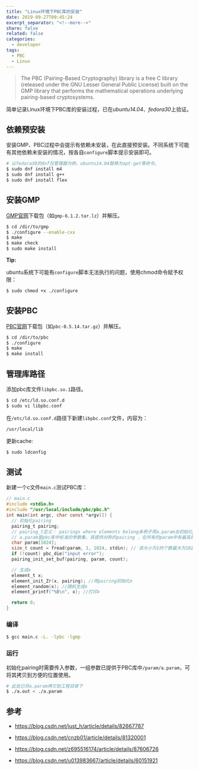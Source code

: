 ```yaml
---
title: "Linux环境下PBC库的安装"
date: 2019-09-27T09:45:24
excerpt_separator: "<!--more-->"
share: false
related: false
categories:
  - developer
tags:
  - PBC
  - Linux
---
```


> The PBC (Pairing-Based Cryptography) library is a free C library (released under the GNU Lesser General Public License) built on the GMP library that performs the mathematical operations underlying pairing-based cryptosystems.

简单记录Linux环境下PBC库的安装过程，已在*ubuntu14.04*、*fedora30*上验证。

## 依赖预安装

安装GMP、PBC过程中会提示有依赖未安装，在此直接预安装。不同系统下可能有其他依赖未安装的情况，按各自`configure`脚本提示安装即可。

```bash
# 以fedora30的dnf包管理器为例，ubuntu14.04替换为apt-get等命令。
$ sudo dnf install m4
$ sudo dnf install g++
$ sudo dnf install flex
```

## 安装GMP

[GMP官网](https://gmplib.org/)下载包（如`gmp-6.1.2.tar.lz`）并解压。

```bash
$ cd /dir/to/gmp
$ ./configure --enable-cxx
$ make
$ make check
$ sudo make install
```

**Tip:**

ubuntu系统下可能有`configure`脚本无法执行的问题，使用chmod命令赋予权限：

```bash
$ sudo chmod +x ./configure
```

## 安装PBC

[PBC官网](https://crypto.stanford.edu/pbc/download.html)下载包（如`pbc-0.5.14.tar.gz`）并解压。

```bash
$ cd /dir/to/pbc
$ ./configure
$ make
$ make install
```

## 管理库路径

添加pbc库文件`libpbc.so.1`路径。

```bash
$ cd /etc/ld.so.conf.d
$ sudo vi libpbc.conf
```

在`/etc/ld.so.conf.d`路径下新建`libpbc.conf`文件，内容为：

```
/usr/local/lib
```

更新cache:

```bash
$ sudo ldconfig
```

## 测试

新建一个c文件`main.c`测试PBC库：

```c
// main.c
#include <stdio.h>
#include "/usr/local/include/pbc/pbc.h"
int main(int argc, char const *argv[]) {
  // 初始化pairing
  pairing_t pairing;  
  // pairing_t定义： pairings where elements belong本例子用a.param去初始化pairing; a pairing is a map 例如:e:G1×G2->Gt
  // a.param是pbc库中标准的参数集，其提供对称的pairing ，在所有的param中有最高的速度。
  char param[1024];
  size_t count = fread(param, 1, 1024, stdin); // 读大小为1的个数最大为1024到param，返回真实读入的个数
  if (!count) pbc_die("input error");
  pairing_init_set_buf(pairing, param, count);

  // 生成x
  element_t x;
  element_init_Zr(x, pairing); //用pairing初始化x
  element_random(x); //随机生成x
  element_printf("%B\n", x); //打印x

  return 0;
}
```

### 编译

```bash
$ gcc main.c -L. -lpbc -lgmp
```

### 运行

初始化pairing时需要传入参数，一组参数已提供于PBC库中`/param/a.param`，可将其拷贝到方便的位置使用。

```bash
# 此处已将a.param拷贝到工程目录下
$ ./a.out < ./a.param
```

## 参考

- https://blog.csdn.net/just_h/article/details/82667787

- https://blog.csdn.net/cnzb01/article/details/81320001

- https://blog.csdn.net/z695516174/article/details/87606726

- https://blog.csdn.net/u013983667/article/details/60151921
